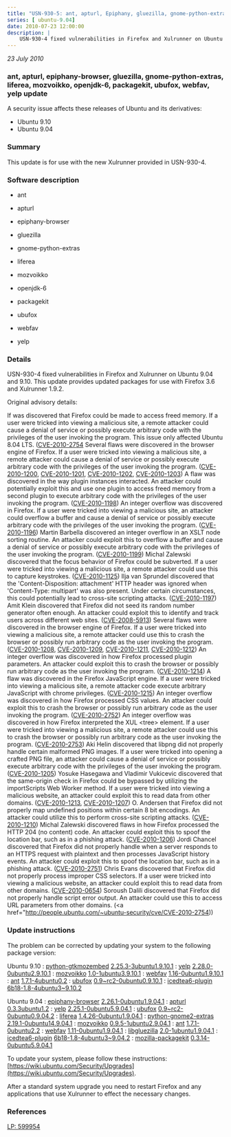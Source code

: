 ```yaml
---
title: "USN-930-5: ant, apturl, Epiphany, gluezilla, gnome-python-extras, liferea, mozvoikko, OpenJDK, packagekit, ubufox, webfav, yelp update"
series: [ ubuntu-9.04]
date: 2010-07-23 12:00:00
description: |
    USN-930-4 fixed vulnerabilities in Firefox and Xulrunner on Ubuntu 9.04 and 9.10. This update provides updated packages for use with Firefox 3.6 and Xulrunner 1.9.2.
--- 
```

 
 

*23 July 2010*

### ant, apturl, epiphany-browser, gluezilla, gnome-python-extras, liferea, mozvoikko, openjdk-6, packagekit, ubufox, webfav, yelp update

A security issue affects these releases of Ubuntu and its derivatives:

* Ubuntu 9.10
* Ubuntu 9.04

### Summary

This update is for use with the new Xulrunner provided in USN-930-4. 

### Software description

* ant 

* apturl 

* epiphany-browser 

* gluezilla 

* gnome-python-extras 

* liferea 

* mozvoikko 

* openjdk-6 

* packagekit 

* ubufox 

* webfav 

* yelp 

### Details

USN-930-4 fixed vulnerabilities in Firefox and Xulrunner on Ubuntu 9.04 and 9.10. This update provides updated packages for use with Firefox 3.6 and Xulrunner 1.9.2.

Original advisory details:

 If was discovered that Firefox could be made to access freed memory. If a user were tricked into viewing a malicious site, a remote attacker could cause a denial of service or possibly execute arbitrary code with the privileges of the user invoking the program. This issue only affected Ubuntu 8.04 LTS. ([CVE-2010-2754](http://people.ubuntu.com/~ubuntu-security/cve/CVE-2010-1121">CVE-2010-1121</a>) Several flaws were discovered in the browser engine of Firefox. If a user were tricked into viewing a malicious site, a remote attacker could cause a denial of service or possibly execute arbitrary code with the privileges of the user invoking the program. (<a href="http://people.ubuntu.com/~ubuntu-security/cve/CVE-2010-1200">CVE-2010-1200</a>, <a href="http://people.ubuntu.com/~ubuntu-security/cve/CVE-2010-1201">CVE-2010-1201</a>, <a href="http://people.ubuntu.com/~ubuntu-security/cve/CVE-2010-1202">CVE-2010-1202</a>, <a href="http://people.ubuntu.com/~ubuntu-security/cve/CVE-2010-1203">CVE-2010-1203</a>) A flaw was discovered in the way plugin instances interacted. An attacker could potentially exploit this and use one plugin to access freed memory from a second plugin to execute arbitrary code with the privileges of the user invoking the program. (<a href="http://people.ubuntu.com/~ubuntu-security/cve/CVE-2010-1198">CVE-2010-1198</a>) An integer overflow was discovered in Firefox. If a user were tricked into viewing a malicious site, an attacker could overflow a buffer and cause a denial of service or possibly execute arbitrary code with the privileges of the user invoking the program. (<a href="http://people.ubuntu.com/~ubuntu-security/cve/CVE-2010-1196">CVE-2010-1196</a>) Martin Barbella discovered an integer overflow in an XSLT node sorting routine. An attacker could exploit this to overflow a buffer and cause a denial of service or possibly execute arbitrary code with the privileges of the user invoking the program. (<a href="http://people.ubuntu.com/~ubuntu-security/cve/CVE-2010-1199">CVE-2010-1199</a>) Michal Zalewski discovered that the focus behavior of Firefox could be subverted. If a user were tricked into viewing a malicious site, a remote attacker could use this to capture keystrokes. (<a href="http://people.ubuntu.com/~ubuntu-security/cve/CVE-2010-1125">CVE-2010-1125</a>) Ilja van Sprundel discovered that the &#39;Content-Disposition: attachment&#39; HTTP header was ignored when &#39;Content-Type: multipart&#39; was also present. Under certain circumstances, this could potentially lead to cross-site scripting attacks. (<a href="http://people.ubuntu.com/~ubuntu-security/cve/CVE-2010-1197">CVE-2010-1197</a>) Amit Klein discovered that Firefox did not seed its random number generator often enough. An attacker could exploit this to identify and track users across different web sites. (<a href="http://people.ubuntu.com/~ubuntu-security/cve/CVE-2008-5913">CVE-2008-5913</a>) Several flaws were discovered in the browser engine of Firefox. If a user were tricked into viewing a malicious site, a remote attacker could use this to crash the browser or possibly run arbitrary code as the user invoking the program. (<a href="http://people.ubuntu.com/~ubuntu-security/cve/CVE-2010-1208">CVE-2010-1208</a>, <a href="http://people.ubuntu.com/~ubuntu-security/cve/CVE-2010-1209">CVE-2010-1209</a>, <a href="http://people.ubuntu.com/~ubuntu-security/cve/CVE-2010-1211">CVE-2010-1211</a>, <a href="http://people.ubuntu.com/~ubuntu-security/cve/CVE-2010-1212">CVE-2010-1212</a>) An integer overflow was discovered in how Firefox processed plugin parameters. An attacker could exploit this to crash the browser or possibly run arbitrary code as the user invoking the program. (<a href="http://people.ubuntu.com/~ubuntu-security/cve/CVE-2010-1214">CVE-2010-1214</a>) A flaw was discovered in the Firefox JavaScript engine. If a user were tricked into viewing a malicious site, a remote attacker code execute arbitrary JavaScript with chrome privileges. (<a href="http://people.ubuntu.com/~ubuntu-security/cve/CVE-2010-1215">CVE-2010-1215</a>) An integer overflow was discovered in how Firefox processed CSS values. An attacker could exploit this to crash the browser or possibly run arbitrary code as the user invoking the program. (<a href="http://people.ubuntu.com/~ubuntu-security/cve/CVE-2010-2752">CVE-2010-2752</a>) An integer overflow was discovered in how Firefox interpreted the XUL &lt;tree&gt; element. If a user were tricked into viewing a malicious site, a remote attacker could use this to crash the browser or possibly run arbitrary code as the user invoking the program. (<a href="http://people.ubuntu.com/~ubuntu-security/cve/CVE-2010-2753">CVE-2010-2753</a>) Aki Helin discovered that libpng did not properly handle certain malformed PNG images. If a user were tricked into opening a crafted PNG file, an attacker could cause a denial of service or possibly execute arbitrary code with the privileges of the user invoking the program. (<a href="http://people.ubuntu.com/~ubuntu-security/cve/CVE-2010-1205">CVE-2010-1205</a>) Yosuke Hasegawa and Vladimir Vukicevic discovered that the same-origin check in Firefox could be bypassed by utilizing the importScripts Web Worker method. If a user were tricked into viewing a malicious website, an attacker could exploit this to read data from other domains. (<a href="http://people.ubuntu.com/~ubuntu-security/cve/CVE-2010-1213">CVE-2010-1213</a>, <a href="http://people.ubuntu.com/~ubuntu-security/cve/CVE-2010-1207">CVE-2010-1207</a>) O. Andersen that Firefox did not properly map undefined positions within certain 8 bit encodings. An attacker could utilize this to perform cross-site scripting attacks. (<a href="http://people.ubuntu.com/~ubuntu-security/cve/CVE-2010-1210">CVE-2010-1210</a>) Michal Zalewski discovered flaws in how Firefox processed the HTTP 204 (no content) code. An attacker could exploit this to spoof the location bar, such as in a phishing attack. (<a href="http://people.ubuntu.com/~ubuntu-security/cve/CVE-2010-1206">CVE-2010-1206</a>) Jordi Chancel discovered that Firefox did not properly handle when a server responds to an HTTPS request with plaintext and then processes JavaScript history events. An attacker could exploit this to spoof the location bar, such as in a phishing attack. (<a href="http://people.ubuntu.com/~ubuntu-security/cve/CVE-2010-2751">CVE-2010-2751</a>) Chris Evans discovered that Firefox did not properly process improper CSS selectors. If a user were tricked into viewing a malicious website, an attacker could exploit this to read data from other domains. (<a href="http://people.ubuntu.com/~ubuntu-security/cve/CVE-2010-0654">CVE-2010-0654</a>) Soroush Dalili discovered that Firefox did not properly handle script error output. An attacker could use this to access URL parameters from other domains. (<a href="http://people.ubuntu.com/~ubuntu-security/cve/CVE-2010-2754)) 

### Update instructions

The problem can be corrected by updating your system to the following package version:

Ubuntu 9.10
 : [python-gtkmozembed](https://launchpad.net/ubuntu/+source/gnome-python-extras) <span> [2.25.3-3ubuntu1.9.10.1](https://launchpad.net/ubuntu/+source/gnome-python-extras/2.25.3-3ubuntu1.9.10.1) </span> 
 : [yelp](https://launchpad.net/ubuntu/+source/yelp) <span> [2.28.0-0ubuntu2.9.10.1](https://launchpad.net/ubuntu/+source/yelp/2.28.0-0ubuntu2.9.10.1) </span> 
 : [mozvoikko](https://launchpad.net/ubuntu/+source/mozvoikko) <span> [1.0-1ubuntu3.9.10.1](https://launchpad.net/ubuntu/+source/mozvoikko/1.0-1ubuntu3.9.10.1) </span> 
 : [webfav](https://launchpad.net/ubuntu/+source/webfav) <span> [1.16-0ubuntu1.9.10.1](https://launchpad.net/ubuntu/+source/webfav/1.16-0ubuntu1.9.10.1) </span> 
 : [ant](https://launchpad.net/ubuntu/+source/ant) <span> [1.7.1-4ubuntu0.2](https://launchpad.net/ubuntu/+source/ant/1.7.1-4ubuntu0.2) </span> 
 : [ubufox](https://launchpad.net/ubuntu/+source/ubufox) <span> [0.9~rc2-0ubuntu0.9.10.1](https://launchpad.net/ubuntu/+source/ubufox/0.9~rc2-0ubuntu0.9.10.1) </span> 
 : [icedtea6-plugin](https://launchpad.net/ubuntu/+source/openjdk-6) <span> [6b18-1.8-4ubuntu3~9.10.2](https://launchpad.net/ubuntu/+source/openjdk-6/6b18-1.8-4ubuntu3~9.10.2) </span> 

Ubuntu 9.04
 : [epiphany-browser](https://launchpad.net/ubuntu/+source/epiphany-browser) <span> [2.26.1-0ubuntu1.9.04.1](https://launchpad.net/ubuntu/+source/epiphany-browser/2.26.1-0ubuntu1.9.04.1) </span> 
 : [apturl](https://launchpad.net/ubuntu/+source/apturl) <span> [0.3.3ubuntu1.2](https://launchpad.net/ubuntu/+source/apturl/0.3.3ubuntu1.2) </span> 
 : [yelp](https://launchpad.net/ubuntu/+source/yelp) <span> [2.25.1-0ubuntu5.9.04.1](https://launchpad.net/ubuntu/+source/yelp/2.25.1-0ubuntu5.9.04.1) </span> 
 : [ubufox](https://launchpad.net/ubuntu/+source/ubufox) <span> [0.9~rc2-0ubuntu0.9.04.2](https://launchpad.net/ubuntu/+source/ubufox/0.9~rc2-0ubuntu0.9.04.2) </span> 
 : [liferea](https://launchpad.net/ubuntu/+source/liferea) <span> [1.4.26-0ubuntu1.9.04.1](https://launchpad.net/ubuntu/+source/liferea/1.4.26-0ubuntu1.9.04.1) </span> 
 : [python-gnome2-extras](https://launchpad.net/ubuntu/+source/gnome-python-extras) <span> [2.19.1-0ubuntu14.9.04.1](https://launchpad.net/ubuntu/+source/gnome-python-extras/2.19.1-0ubuntu14.9.04.1) </span> 
 : [mozvoikko](https://launchpad.net/ubuntu/+source/mozvoikko) <span> [0.9.5-1ubuntu2.9.04.1](https://launchpad.net/ubuntu/+source/mozvoikko/0.9.5-1ubuntu2.9.04.1) </span> 
 : [ant](https://launchpad.net/ubuntu/+source/ant) <span> [1.7.1-0ubuntu2.2](https://launchpad.net/ubuntu/+source/ant/1.7.1-0ubuntu2.2) </span> 
 : [webfav](https://launchpad.net/ubuntu/+source/webfav) <span> [1.11-0ubuntu1.9.04.1](https://launchpad.net/ubuntu/+source/webfav/1.11-0ubuntu1.9.04.1) </span> 
 : [libgluezilla](https://launchpad.net/ubuntu/+source/gluezilla) <span> [2.0-1ubuntu1.9.04.1](https://launchpad.net/ubuntu/+source/gluezilla/2.0-1ubuntu1.9.04.1) </span> 
 : [icedtea6-plugin](https://launchpad.net/ubuntu/+source/openjdk-6) <span> [6b18-1.8-4ubuntu3~9.04.2](https://launchpad.net/ubuntu/+source/openjdk-6/6b18-1.8-4ubuntu3~9.04.2) </span> 
 : [mozilla-packagekit](https://launchpad.net/ubuntu/+source/packagekit) <span> [0.3.14-0ubuntu5.9.04.1](https://launchpad.net/ubuntu/+source/packagekit/0.3.14-0ubuntu5.9.04.1) </span> 

To update your system, please follow these instructions: [https://wiki.ubuntu.com/Security/Upgrades](https://wiki.ubuntu.com/Security/Upgrades).

After a standard system upgrade you need to restart Firefox and any applications that use Xulrunner to effect the necessary changes. 

### References

 
 [LP: 599954](https://launchpad.net/bugs/599954)
 

